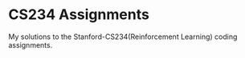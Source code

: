 # CS234 Assignments

My solutions to the Stanford-CS234(Reinforcement Learning) coding assignments.
